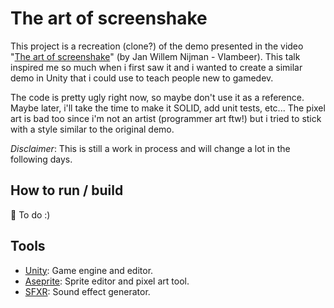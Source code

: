 # The art of screenshake

This project is a recreation (clone?) of the demo presented in the video "[The art of screenshake](https://www.youtube.com/watch?v=AJdEqssNZ-U)" (by Jan Willem Nijman - Vlambeer).
This talk inspired me so much when i first saw it and i wanted to create a similar demo in Unity that i could use to teach people new to gamedev.

The code is pretty ugly right now, so maybe don't use it as a reference. Maybe later, i'll take the time to make it SOLID, add unit tests, etc...
The pixel art is bad too since i'm not an artist (programmer art ftw!) but i tried to stick with a style similar to the original demo.

_Disclaimer_: This is still a work in process and will change a lot in the following days.

## How to run / build

🚧 To do :)

## Tools

- [Unity](https://unity.com/): Game engine and editor.
- [Aseprite](https://www.aseprite.org/): Sprite editor and pixel art tool.
- [SFXR](http://www.drpetter.se/project_sfxr.html): Sound effect generator.
